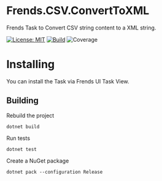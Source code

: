 # Frends.CSV.ConvertToXML
Frends Task to Convert CSV string content to a XML string.

[![License: MIT](https://img.shields.io/badge/License-MIT-green.svg)](https://opensource.org/licenses/MIT) 
[![Build](https://github.com/FrendsPlatform/Frends.CSV2/actions/workflows/ConvertToXML_build_and_test_on_main.yml/badge.svg)](https://github.com/FrendsPlatform/Frends.CSV2/actions)
![Coverage](https://app-github-custom-badges.azurewebsites.net/Badge?key=FrendsPlatform/Frends.CSV2/Frends.CSV.ConvertToXML|main)

# Installing

You can install the Task via Frends UI Task View.

## Building


Rebuild the project

`dotnet build`

Run tests
 
`dotnet test`

Create a NuGet package

`dotnet pack --configuration Release`
